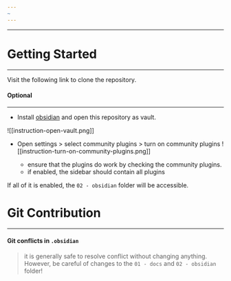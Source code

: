 ```yaml
---
~
---
```

---

# Getting Started
---
Visit the following link to clone the repository.



#### Optional
------
- Install [obsidian](https://obsidian.md/) and open this repository as vault.

![[instruction-open-vault.png]]

- Open settings > select community plugins > turn on community plugins
![[instruction-turn-on-community-plugins.png]]

	- ensure that the plugins do work by checking the community plugins.
	- if enabled, the sidebar should contain all plugins

If all of it is enabled, the `02 - obsidian` folder will be accessible.

# Git Contribution
----

#### Git conflicts in `.obsidian`

> it is generally safe to resolve conflict without changing anything. However, be careful of changes to the `01 - docs` and `02 - obsidian` folder!




